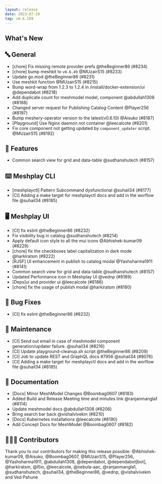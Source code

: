 ```yaml
---
layout: release
date: 2023-07-20
tag: v0.6.109
---
```


## What's New
## 🔤 General
- [chore] Fix missing remote provider prefs @theBeginner86 (#8234)
- [chore] bump meshkit to `v0.6.49` @MUzairS15 (#8233)
- Update go.mod @theBeginner86 (#8231)
- Use meshkit function @MUzairS15 (#8215)
- Bump word-wrap from 1.2.3 to 1.2.4 in /install/docker-extension/ui @dependabot (#8218)
- Add duplicate count for meshmodel model, component @abdullah1308 (#8168)
- Changed server request for Publishing Catalog Content @Player256 (#8197)
- Bump meshery-operator version to the latest(v0.6.10) @Aisuko (#8187)
- [Playground] Use Nginx daemon not container @leecalcote (#8201)
- Fix core component not getting updated by `component_updater` script. @MUzairS15 (#8192)

## 🚀 Features

- Common search view for grid and data-table @sudhanshutech (#8157)

## ⌨️ Meshplay CLI

- [meshplayctl] Pattern Subcommand dysfunctional @suhail34 (#8177)
- [CI] Adding a make target for meshplayctl docs and add in the worflow file @suhail34 (#8185)

## 🖥 Meshplay UI

- [CI] fix eslint @theBeginner86 (#8232)
- Fix visibility bug in catalog @sudhanshutech (#8214)
- Apply default icon style to all the mui icons @Abhishek-kumar09 (#8229)
- [chore] fix the checkboxes label capitalization in dark mode @harkiratsm (#8222)
- [RJSF] UI enhancement in publish to catalog modal @Yashsharma1911 (#8141)
- Common search view for grid and data-table @sudhanshutech (#8157)
- Updated Performance icon in Meshplay UI @vednp (#8189)
- [Deps]ui and provider ui @leecalcote (#8186)
- [chore] fix the usage of publish modal @harkiratsm (#8180)

## 🐛 Bug Fixes

- [CI] fix eslint @theBeginner86 (#8232)

## 🧰 Maintenance

- [CI] Send out email in case of meshmodel component generation/updater failure. @suhail34 (#8216)
- [CI] Update playground-cleanup.sh script @theBeginner86 (#8209)
- [CI] Job to update REST and GraphQL docs #7956 @suhail34 (#8076)
- [CI] Adding a make target for meshplayctl docs and add in the worflow file @suhail34 (#8185)

## 📖 Documentation

- [Docs] Minor MeshModel Changes @Boombag0607 (#8183)
- Added Build and Release Meeting time and minutes link @ranjanmangla1 (#8114)
- Update meshmodel docs @abdullah1308 (#8206)
- Bring search bar back @vishalvivekm (#8210)
- [Docs] Kubernetes installations @leecalcote (#8190)
- Add Concept Docs for MeshModel @Boombag0607 (#8182)

## 👨🏽‍💻 Contributors

Thank you to our contributors for making this release possible:
@Abhishek-kumar09, @Aisuko, @Boombag0607, @MUzairS15, @Player256, @Yashsharma1911, @abdullah1308, @dependabot, @dependabot[bot], @harkiratsm, @l5io, @leecalcote, @nebula-aac, @ranjanmangla1, @sudhanshutech, @suhail34, @theBeginner86, @vednp, @vishalvivekm and Ved Pahune
